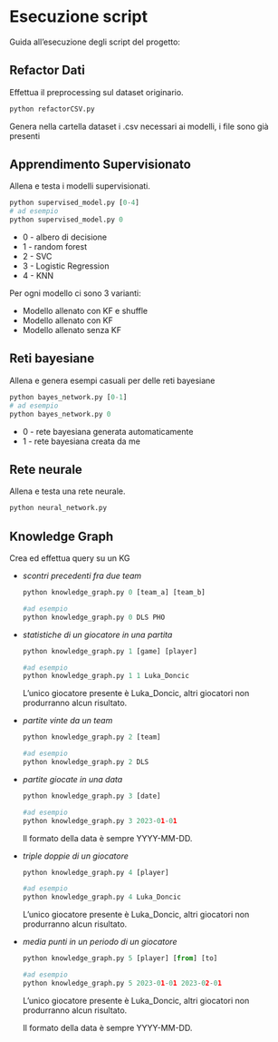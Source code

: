 # Esecuzione script

Guida all’esecuzione degli script del progetto:

## Refactor Dati

Effettua il preprocessing sul dataset originario.

```python
python refactorCSV.py
```

Genera nella cartella dataset i .csv necessari ai modelli, i file sono già presenti

## Apprendimento Supervisionato

Allena e testa i modelli supervisionati.

```python
python supervised_model.py [0-4]
# ad esempio
python supervised_model.py 0
```

- 0 - albero di decisione
- 1 - random forest
- 2 - SVC
- 3 - Logistic Regression
- 4 - KNN

Per ogni modello ci sono 3 varianti:

- Modello allenato con KF e shuffle
- Modello allenato con KF
- Modello allenato senza KF

## Reti bayesiane

Allena e genera esempi casuali per delle reti bayesiane

```python
python bayes_network.py [0-1]
# ad esempio
python bayes_network.py 0
```

- 0 - rete bayesiana generata automaticamente
- 1 - rete bayesiana creata da me

## Rete neurale

Allena e testa una rete neurale.

```python
python neural_network.py
```

## Knowledge Graph

Crea ed effettua query su un KG

- *scontri precedenti fra due team*

    ```python
    python knowledge_graph.py 0 [team_a] [team_b]
    
    #ad esempio
    python knowledge_graph.py 0 DLS PHO
    ```

- *statistiche di un giocatore in una partita*

    ```python
    python knowledge_graph.py 1 [game] [player]
    
    #ad esempio
    python knowledge_graph.py 1 1 Luka_Doncic
    ```

  L’unico giocatore presente è Luka_Doncic, altri giocatori non produrranno alcun risultato.

- *partite vinte da un team*

    ```python
    python knowledge_graph.py 2 [team]
    
    #ad esempio
    python knowledge_graph.py 2 DLS
    ```

- *partite giocate in una data*

    ```python
    python knowledge_graph.py 3 [date]
    
    #ad esempio
    python knowledge_graph.py 3 2023-01-01
    ```

  Il formato della data è sempre YYYY-MM-DD.

- *triple doppie di un giocatore*

    ```python
    python knowledge_graph.py 4 [player]
    
    #ad esempio
    python knowledge_graph.py 4 Luka_Doncic
    ```

  L’unico giocatore presente è Luka_Doncic, altri giocatori non produrranno alcun risultato.

- *media punti in un periodo di un giocatore*

    ```python
    python knowledge_graph.py 5 [player] [from] [to]
    
    #ad esempio
    python knowledge_graph.py 5 2023-01-01 2023-02-01
    ```

  L’unico giocatore presente è Luka_Doncic, altri giocatori non produrranno alcun risultato.

  Il formato della data è sempre YYYY-MM-DD.